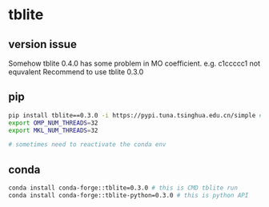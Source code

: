# tblite

## version issue
Somehow tblite 0.4.0 has some problem in MO coefficient. e.g. c1ccccc1 not equvalent
Recommend to use tblite 0.3.0

## pip
```bash
pip install tblite==0.3.0 -i https://pypi.tuna.tsinghua.edu.cn/simple # this is python API
export OMP_NUM_THREADS=32
export MKL_NUM_THREADS=32

# sometimes need to reactivate the conda env

```

## conda
```bash
conda install conda-forge::tblite=0.3.0 # this is CMD tblite run
conda install conda-forge::tblite-python=0.3.0 # this is python API
```
